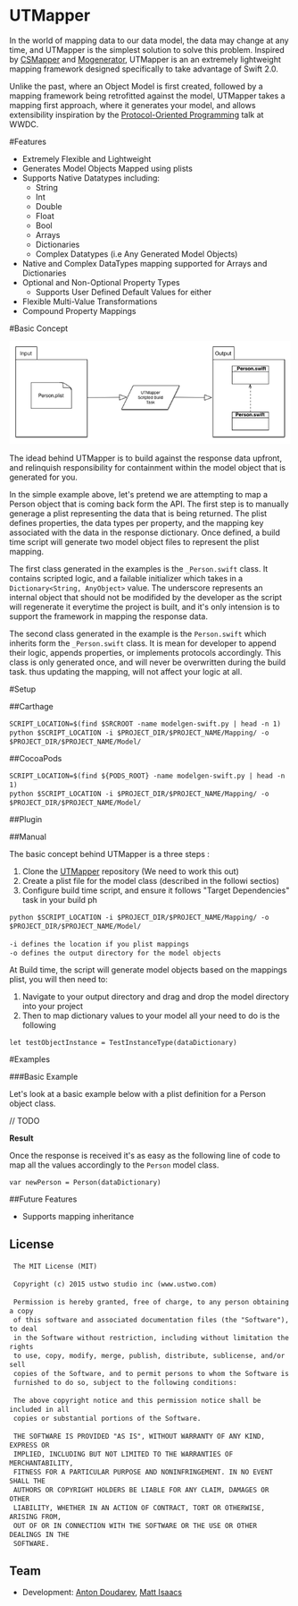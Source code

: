 # UTMapper

In the world of mapping data to our data model, the data may change at any time, and UTMapper is the simplest solution to solve this problem. Inspired by [CSMapper](https://github.com/marcammann/CSMapper) and [Mogenerator](https://github.com/rentzsch/mogenerator), UTMapper is an an extremely lightweight mapping framework designed specifically to take advantage of Swift 2.0.

Unlike the past, where an Object Model is first created, followed by a mapping framework being retrofitted against the model, UTMapper takes a mapping first approach, where it generates your model, and allows extensibility inspiration by the [Protocol-Oriented Programming](https://developer.apple.com/videos/wwdc/2015/?id=408) talk at WWDC.

#Features

* Extremely Flexible and Lightweight
* Generates Model Objects Mapped using plists
* Supports Native Datatypes including:
	* String
	* Int
	* Double
	* Float
	* Bool
	* Arrays
	* Dictionaries
	* Complex Datatypes (i.e Any Generated Model Objects)
* Native and Complex DataTypes mapping supported for Arrays and Dictionaries
* Optional and Non-Optional Property Types
	* Supports User Defined Default Values for either
* Flexible Multi-Value Transformations
* Compound Property Mappings


#Basic Concept

![alt tag](/readme_assets/basic_concept_image.png?raw=true)

The idead behind UTMapper is to build against the response data upfront, and relinquish responsibility for containment within the model object that is generated for you.


In the simple example above, let's pretend we are attempting to map a Person object that is coming back form the API. The first step is to manually generage a plist representing the data that is being returned. The plist defines properties, the data types per property, and the mapping key associated with the data in the response dictionary. Once defined, a build time script will generate two model object files to represent the plist mapping. 

The first class generated in the examples is the `_Person.swift` class. It contains scripted logic, and a failable initializer which takes in a `Dictionary<String, AnyObject>` value. The underscore represents an internal object that should not be modifided by the developer as the script will regenerate it everytime the project is built, and it's only intension is to support the framework in mapping the response data.

The second class generated in the example is the `Person.swift` which inherits form the  `_Person.swift` class. It is mean for developer to append their logic, appends properties, or implements protocols accordingly. This class is only generated once, and will never be overwritten during the build task. thus updating the mapping, will not affect your logic at all.



#Setup

##Carthage

```
SCRIPT_LOCATION=$(find $SRCROOT -name modelgen-swift.py | head -n 1)
python $SCRIPT_LOCATION -i $PROJECT_DIR/$PROJECT_NAME/Mapping/ -o $PROJECT_DIR/$PROJECT_NAME/Model/

```
##CocoaPods

```
SCRIPT_LOCATION=$(find ${PODS_ROOT} -name modelgen-swift.py | head -n 1)
python $SCRIPT_LOCATION -i $PROJECT_DIR/$PROJECT_NAME/Mapping/ -o $PROJECT_DIR/$PROJECT_NAME/Model/

```

##Plugin


##Manual


The basic concept behind UTMapper is a three steps :

1. Clone the [UTMapper](git@github.com:ustwo/UTMapper.git) repository (We need to work this out)
2. Create a plist file for the model class (described in the followi sectios)
3. Configure build time script, and ensure it follows "Target Dependencies" task in your build ph

```
python $SCRIPT_LOCATION -i $PROJECT_DIR/$PROJECT_NAME/Mapping/ -o $PROJECT_DIR/$PROJECT_NAME/Model/

-i defines the location if you plist mappings
-o defines the output directory for the model objects

```

At Build time, the script will generate model objects based on the mappings plist, you will then need to:

1. Navigate to your output directory and drag and drop the model directory into your project 
2. Then to map dictionary values to your model all your need to do is the following

```
let testObjectInstance = TestInstanceType(dataDictionary)

```

#Examples


###Basic Example

Let's look at a basic example below with a plist definition for a Person object class.

// TODO

__Result__

Once the response is received it's as easy as the following line of code to map all the values accordingly to the `Person` model class. 

```
var newPerson = Person(dataDictionary)

```

##Future Features

* Supports mapping inheritance

## License

     The MIT License (MIT)  
      
     Copyright (c) 2015 ustwo studio inc (www.ustwo.com)  
      
     Permission is hereby granted, free of charge, to any person obtaining a copy
     of this software and associated documentation files (the "Software"), to deal
     in the Software without restriction, including without limitation the rights
     to use, copy, modify, merge, publish, distribute, sublicense, and/or sell
     copies of the Software, and to permit persons to whom the Software is
     furnished to do so, subject to the following conditions:  
     
     The above copyright notice and this permission notice shall be included in all
     copies or substantial portions of the Software.  
      
     THE SOFTWARE IS PROVIDED "AS IS", WITHOUT WARRANTY OF ANY KIND, EXPRESS OR
     IMPLIED, INCLUDING BUT NOT LIMITED TO THE WARRANTIES OF MERCHANTABILITY,
     FITNESS FOR A PARTICULAR PURPOSE AND NONINFRINGEMENT. IN NO EVENT SHALL THE
     AUTHORS OR COPYRIGHT HOLDERS BE LIABLE FOR ANY CLAIM, DAMAGES OR OTHER
     LIABILITY, WHETHER IN AN ACTION OF CONTRACT, TORT OR OTHERWISE, ARISING FROM,
     OUT OF OR IN CONNECTION WITH THE SOFTWARE OR THE USE OR OTHER DEALINGS IN THE
     SOFTWARE.  


## Team

* Development: [Anton Doudarev](mailto:anton@ustwo.com), [Matt Isaacs](mailto:matt@ustwo.com)